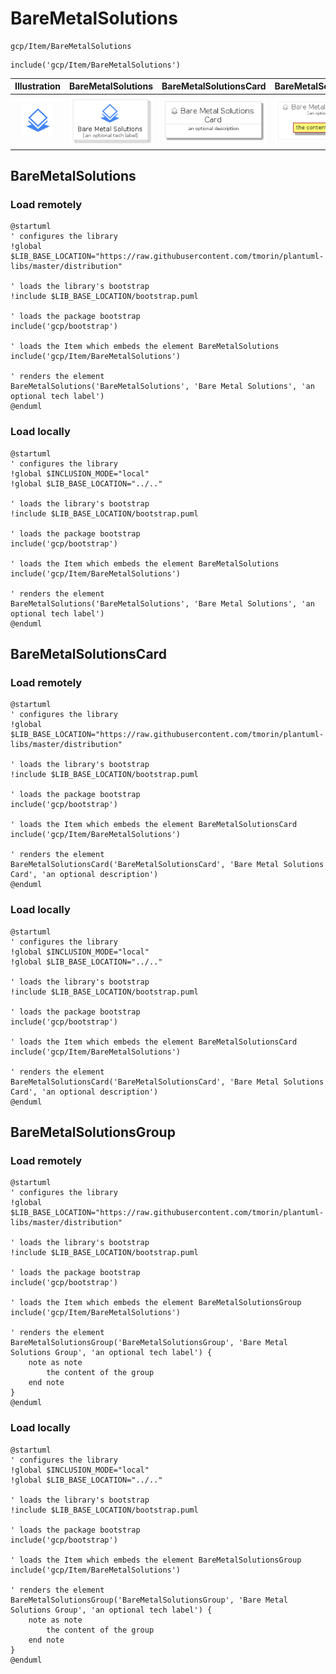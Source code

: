 # BareMetalSolutions


```text
gcp/Item/BareMetalSolutions
```

```text
include('gcp/Item/BareMetalSolutions')
```



| Illustration | BareMetalSolutions | BareMetalSolutionsCard | BareMetalSolutionsGroup |
| :---: | :---: | :---: | :---: |
| ![illustration for Illustration](../../gcp/Item/BareMetalSolutions.png) | ![illustration for BareMetalSolutions](../../gcp/Item/BareMetalSolutions.Local.png) | ![illustration for BareMetalSolutionsCard](../../gcp/Item/BareMetalSolutionsCard.Local.png) | ![illustration for BareMetalSolutionsGroup](../../gcp/Item/BareMetalSolutionsGroup.Local.png) |




## BareMetalSolutions

### Load remotely
```plantuml
@startuml
' configures the library
!global $LIB_BASE_LOCATION="https://raw.githubusercontent.com/tmorin/plantuml-libs/master/distribution"

' loads the library's bootstrap
!include $LIB_BASE_LOCATION/bootstrap.puml

' loads the package bootstrap
include('gcp/bootstrap')

' loads the Item which embeds the element BareMetalSolutions
include('gcp/Item/BareMetalSolutions')

' renders the element
BareMetalSolutions('BareMetalSolutions', 'Bare Metal Solutions', 'an optional tech label')
@enduml
```

### Load locally
```plantuml
@startuml
' configures the library
!global $INCLUSION_MODE="local"
!global $LIB_BASE_LOCATION="../.."

' loads the library's bootstrap
!include $LIB_BASE_LOCATION/bootstrap.puml

' loads the package bootstrap
include('gcp/bootstrap')

' loads the Item which embeds the element BareMetalSolutions
include('gcp/Item/BareMetalSolutions')

' renders the element
BareMetalSolutions('BareMetalSolutions', 'Bare Metal Solutions', 'an optional tech label')
@enduml
```

## BareMetalSolutionsCard

### Load remotely
```plantuml
@startuml
' configures the library
!global $LIB_BASE_LOCATION="https://raw.githubusercontent.com/tmorin/plantuml-libs/master/distribution"

' loads the library's bootstrap
!include $LIB_BASE_LOCATION/bootstrap.puml

' loads the package bootstrap
include('gcp/bootstrap')

' loads the Item which embeds the element BareMetalSolutionsCard
include('gcp/Item/BareMetalSolutions')

' renders the element
BareMetalSolutionsCard('BareMetalSolutionsCard', 'Bare Metal Solutions Card', 'an optional description')
@enduml
```

### Load locally
```plantuml
@startuml
' configures the library
!global $INCLUSION_MODE="local"
!global $LIB_BASE_LOCATION="../.."

' loads the library's bootstrap
!include $LIB_BASE_LOCATION/bootstrap.puml

' loads the package bootstrap
include('gcp/bootstrap')

' loads the Item which embeds the element BareMetalSolutionsCard
include('gcp/Item/BareMetalSolutions')

' renders the element
BareMetalSolutionsCard('BareMetalSolutionsCard', 'Bare Metal Solutions Card', 'an optional description')
@enduml
```

## BareMetalSolutionsGroup

### Load remotely
```plantuml
@startuml
' configures the library
!global $LIB_BASE_LOCATION="https://raw.githubusercontent.com/tmorin/plantuml-libs/master/distribution"

' loads the library's bootstrap
!include $LIB_BASE_LOCATION/bootstrap.puml

' loads the package bootstrap
include('gcp/bootstrap')

' loads the Item which embeds the element BareMetalSolutionsGroup
include('gcp/Item/BareMetalSolutions')

' renders the element
BareMetalSolutionsGroup('BareMetalSolutionsGroup', 'Bare Metal Solutions Group', 'an optional tech label') {
    note as note
        the content of the group
    end note
}
@enduml
```

### Load locally
```plantuml
@startuml
' configures the library
!global $INCLUSION_MODE="local"
!global $LIB_BASE_LOCATION="../.."

' loads the library's bootstrap
!include $LIB_BASE_LOCATION/bootstrap.puml

' loads the package bootstrap
include('gcp/bootstrap')

' loads the Item which embeds the element BareMetalSolutionsGroup
include('gcp/Item/BareMetalSolutions')

' renders the element
BareMetalSolutionsGroup('BareMetalSolutionsGroup', 'Bare Metal Solutions Group', 'an optional tech label') {
    note as note
        the content of the group
    end note
}
@enduml
```

